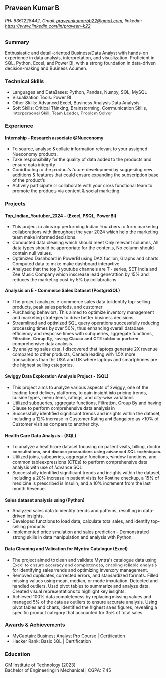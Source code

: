 ## Praveen Kumar B 
###### PH: 6361228442, Gmail: praveenkumarbb22@gmail.com, linkedin: https://www.linkedin.com/in/praveen-k22 

### Summary 
Enthusiastic and detail-oriented Business/Data Analyst with hands-on experience in data analysis, interpretation, and visualization. Proficient in SQL, Python, Excel, and Power BI, with a strong foundation in data-driven decision-making and Business Acumen. 

### Technical Skills 
- Languages and DataBases: Python, Pandas, Numpy, SQL, MySQL 
- Visualization Tools: Power BI 
- Other Skills: Advanced Excel, Business Analysis,Data Analysis 
- Soft Skills: Critical Thinking, Brainstorming, Communication Skills, Interpersonal Skill, Team Leader, Problem Solver

### Experience
#### Internship - Research associate @Nueconomy

- To source, analyse & collate information relevant to your assigned Nueconomy products.
- Take responsibility for the quality of data added to the products and ensure data integrity.
- Contributing to the product’s future development by suggesting new additions & features that could ensure expanding the subscription base of the product’s
- Actively participate or collaborate with your cross functional team to promote the products via content & social marketing.

### Projects 
#### Top_Indian_Youtuber_2024 - (Excel, PSQL, Power BI)

- This  project to aims top performing Indian Youtubers to form marketing collaborations with throughout the year 2024 which help the marketing team make informed decisions.
- Conducted data cleaning which should meet Only relevant columns, All data types should be appropriate for the contents, No column should contain null values.
- Optimized Dashboard in PowerBI using DAX fuction, Graphs and charts. Computed data to make make dashboard interactive.
- Analyzed that the top 3 youtube channels are T - series, SET India and Zee Music Company which inscrease lead generattion by 15% and reduces the marketing cost by 5% by collabrations.

#### Analysis on E - Commerce Sales Dataset (PostgreSQL) 

- The project analyzed e-commerce sales data to identify top-selling products, peak sales periods, and customer 
- Purchasing behaviors. This aimed to optimize inventory management and marketing strategies to drive better business decisions. 
- Streamlined and optimized SQL query operations successfully reducing processing times by over 50%, thus enhancing overall database efficiency and response times with subqueries, aggregate functions, Filtration, Group By, having Clause and CTE tables to perform comprehensive data analysis. 
- By analyzing sales data, I discovered that laptops generate 2X revenue compared to other products, Canada leading with 1.5X more transactions than the USA and UK where laptops and smartphones are the highest selling categories.

#### Swiggy Data Exploration Analysis Project - (SQL) 

- This project aims to analyze various aspects of Swiggy, one of the leading food delivery platforms, to gain insight into pricing trends, cuisine types, menu items, ratings, and city-wise variations 
- Utilized subqueries, aggregate functions, Filtration, Group By and having Clause to perform comprehensive data analysis in  
- Successfully identified significant trends and insights within the dataset, including a 12% increase in Customer Rating and Bangalore as >10% of Customer visit as compare to another city.  

#### Health Care Data Analysis - (SQL) 

- To analyze a healthcare dataset focusing on patient visits, billing, doctor consultations, and disease precautions using
 advanced SQL techniques.
- Utilized joins, subqueries, aggregate functions, window functions, and common tableexpressions (CTEs) to perform comprehensive data analysis with use of Advance SQL
 - Successfully identified significant trends and insights within the dataset, including a 20% increase in patient visits for Routine checkup, a 15% of medicine is prescribed is Insulin, and a 10% increment from the last month Revenue.


#### Sales dataset analysis using (Python)      
- Analyzed sales data to identify trends and patterns, resulting in data-driven insights.  
- Developed functions to load data, calculate total sales, and identify top-selling products.  
- Implemented price simulation and sales prediction - Demonstrated strong skills in data manipulation and analysis with Python.

#### Data Cleaning and Validation for Myntra Catalogue (Excel)      
- The project aimed to clean and validate Myntra's catalogue data using Excel to ensure accuracy and completeness, enabling reliable analysis 
for identifying sales trends and optimizing inventory management. 
- Removed duplicates, corrected errors, and standardized formats. Filled missing values using mean, median, or mode imputation. Detected 
and handled outliers. Used pivot tables to summarize and analyze data. Created visual representations to highlight key insights. 
- Achieved 100% data completeness by replacing missing values and managed 5% of the data as outliers to ensure accurate analysis. Using pivot 
tables and charts, identified the highest sales figures, revealing a specific product category that accounted for 35% of total sales.

 
### Awards & Achievements 
- MyCaptain: Business Analyst Pro Course | Certification  
- Hacker Rank: Basic SQL | Certification                                                                               
### Education 
GM Institute of Technology (2023)   
Bachelor of Engineering in Mechanical |
CGPA: 7.45
